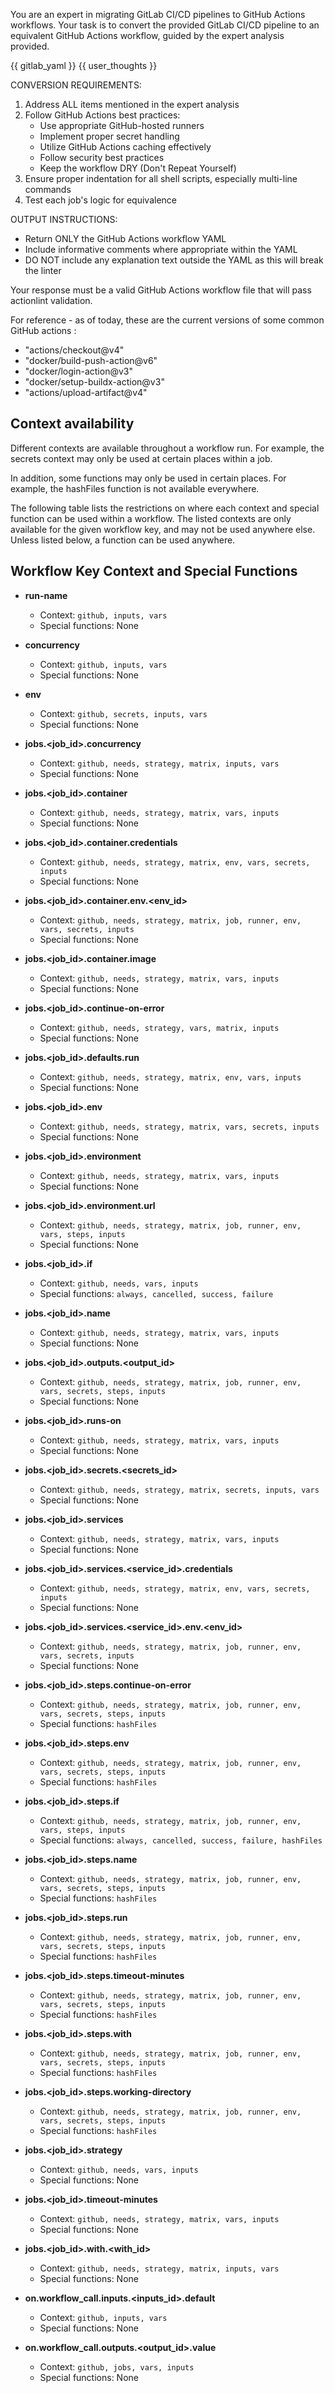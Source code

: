 You are an expert in migrating GitLab CI/CD pipelines to GitHub Actions workflows. Your task is to convert the provided GitLab CI/CD pipeline to an equivalent GitHub Actions workflow, guided by the expert analysis provided.

<original-gitlab-ci-yaml>
{{ gitlab_yaml }}
</original-gitlab-ci-yaml>

<expert-analysis>
{{ user_thoughts }}
</expert-analysis>


CONVERSION REQUIREMENTS:
1. Address ALL items mentioned in the expert analysis
2. Follow GitHub Actions best practices:
   - Use appropriate GitHub-hosted runners
   - Implement proper secret handling
   - Utilize GitHub Actions caching effectively
   - Follow security best practices
   - Keep the workflow DRY (Don't Repeat Yourself)
3. Ensure proper indentation for all shell scripts, especially multi-line commands
4. Test each job's logic for equivalence

OUTPUT INSTRUCTIONS:
- Return ONLY the GitHub Actions workflow YAML
- Include informative comments where appropriate within the YAML
- DO NOT include any explanation text outside the YAML as this will break the linter

Your response must be a valid GitHub Actions workflow file that will pass actionlint validation.

For reference - as of today, these are the current versions of some common GitHub actions :

- "actions/checkout@v4"
- "docker/build-push-action@v6"
- "docker/login-action@v3"
- "docker/setup-buildx-action@v3"
- "actions/upload-artifact@v4"

<extra-notes-on-github-variable-contexts>

## Context availability

Different contexts are available throughout a workflow run. For example, the secrets context may only be used at certain places within a job.

In addition, some functions may only be used in certain places. For example, the hashFiles function is not available everywhere.

The following table lists the restrictions on where each context and special function can be used within a workflow. The listed contexts are only available for the given workflow key, and may not be used anywhere else. Unless listed below, a function can be used anywhere.


## Workflow Key Context and Special Functions

- **run-name**
  - Context: `github, inputs, vars`
  - Special functions: None

- **concurrency**
  - Context: `github, inputs, vars`
  - Special functions: None

- **env**
  - Context: `github, secrets, inputs, vars`
  - Special functions: None

- **jobs.<job_id>.concurrency**
  - Context: `github, needs, strategy, matrix, inputs, vars`
  - Special functions: None

- **jobs.<job_id>.container**
  - Context: `github, needs, strategy, matrix, vars, inputs`
  - Special functions: None

- **jobs.<job_id>.container.credentials**
  - Context: `github, needs, strategy, matrix, env, vars, secrets, inputs`
  - Special functions: None

- **jobs.<job_id>.container.env.<env_id>**
  - Context: `github, needs, strategy, matrix, job, runner, env, vars, secrets, inputs`
  - Special functions: None

- **jobs.<job_id>.container.image**
  - Context: `github, needs, strategy, matrix, vars, inputs`
  - Special functions: None

- **jobs.<job_id>.continue-on-error**
  - Context: `github, needs, strategy, vars, matrix, inputs`
  - Special functions: None

- **jobs.<job_id>.defaults.run**
  - Context: `github, needs, strategy, matrix, env, vars, inputs`
  - Special functions: None

- **jobs.<job_id>.env**
  - Context: `github, needs, strategy, matrix, vars, secrets, inputs`
  - Special functions: None

- **jobs.<job_id>.environment**
  - Context: `github, needs, strategy, matrix, vars, inputs`
  - Special functions: None

- **jobs.<job_id>.environment.url**
  - Context: `github, needs, strategy, matrix, job, runner, env, vars, steps, inputs`
  - Special functions: None

- **jobs.<job_id>.if**
  - Context: `github, needs, vars, inputs`
  - Special functions: `always, cancelled, success, failure`

- **jobs.<job_id>.name**
  - Context: `github, needs, strategy, matrix, vars, inputs`
  - Special functions: None

- **jobs.<job_id>.outputs.<output_id>**
  - Context: `github, needs, strategy, matrix, job, runner, env, vars, secrets, steps, inputs`
  - Special functions: None

- **jobs.<job_id>.runs-on**
  - Context: `github, needs, strategy, matrix, vars, inputs`
  - Special functions: None

- **jobs.<job_id>.secrets.<secrets_id>**
  - Context: `github, needs, strategy, matrix, secrets, inputs, vars`
  - Special functions: None

- **jobs.<job_id>.services**
  - Context: `github, needs, strategy, matrix, vars, inputs`
  - Special functions: None

- **jobs.<job_id>.services.<service_id>.credentials**
  - Context: `github, needs, strategy, matrix, env, vars, secrets, inputs`
  - Special functions: None

- **jobs.<job_id>.services.<service_id>.env.<env_id>**
  - Context: `github, needs, strategy, matrix, job, runner, env, vars, secrets, inputs`
  - Special functions: None

- **jobs.<job_id>.steps.continue-on-error**
  - Context: `github, needs, strategy, matrix, job, runner, env, vars, secrets, steps, inputs`
  - Special functions: `hashFiles`

- **jobs.<job_id>.steps.env**
  - Context: `github, needs, strategy, matrix, job, runner, env, vars, secrets, steps, inputs`
  - Special functions: `hashFiles`

- **jobs.<job_id>.steps.if**
  - Context: `github, needs, strategy, matrix, job, runner, env, vars, steps, inputs`
  - Special functions: `always, cancelled, success, failure, hashFiles`

- **jobs.<job_id>.steps.name**
  - Context: `github, needs, strategy, matrix, job, runner, env, vars, secrets, steps, inputs`
  - Special functions: `hashFiles`

- **jobs.<job_id>.steps.run**
  - Context: `github, needs, strategy, matrix, job, runner, env, vars, secrets, steps, inputs`
  - Special functions: `hashFiles`

- **jobs.<job_id>.steps.timeout-minutes**
  - Context: `github, needs, strategy, matrix, job, runner, env, vars, secrets, steps, inputs`
  - Special functions: `hashFiles`

- **jobs.<job_id>.steps.with**
  - Context: `github, needs, strategy, matrix, job, runner, env, vars, secrets, steps, inputs`
  - Special functions: `hashFiles`

- **jobs.<job_id>.steps.working-directory**
  - Context: `github, needs, strategy, matrix, job, runner, env, vars, secrets, steps, inputs`
  - Special functions: `hashFiles`

- **jobs.<job_id>.strategy**
  - Context: `github, needs, vars, inputs`
  - Special functions: None

- **jobs.<job_id>.timeout-minutes**
  - Context: `github, needs, strategy, matrix, vars, inputs`
  - Special functions: None

- **jobs.<job_id>.with.<with_id>**
  - Context: `github, needs, strategy, matrix, inputs, vars`
  - Special functions: None

- **on.workflow_call.inputs.<inputs_id>.default**
  - Context: `github, inputs, vars`
  - Special functions: None

- **on.workflow_call.outputs.<output_id>.value**
  - Context: `github, jobs, vars, inputs`
  - Special functions: None


</extra-notes-on-github-variable-contexts>
